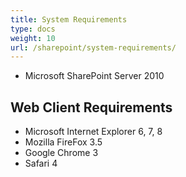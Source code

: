 ```yaml
---
title: System Requirements
type: docs
weight: 10
url: /sharepoint/system-requirements/
---
```



- Microsoft SharePoint Server 2010
## **Web Client Requirements**
- Microsoft Internet Explorer 6, 7, 8
- Mozilla FireFox 3.5
- Google Chrome 3
- Safari 4
